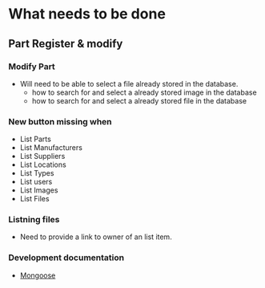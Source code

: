 # What needs to be done

## Part Register & modify

### Modify Part
 - Will need to be able to select a file already stored in the database.
   * how to search for and select a already stored image in the database
   * how to search for and select a already stored file in the database


### New button missing when 
 - List Parts
 - List Manufacturers
 - List Suppliers
 - List Locations
 - List Types
 - List users
 - List Images
 - List Files

 ### Listning files 
  - Need to provide a link to owner of an list item.

  ### Development documentation
  - [Mongoose](https://mongoosejs.com/docs/index.html)